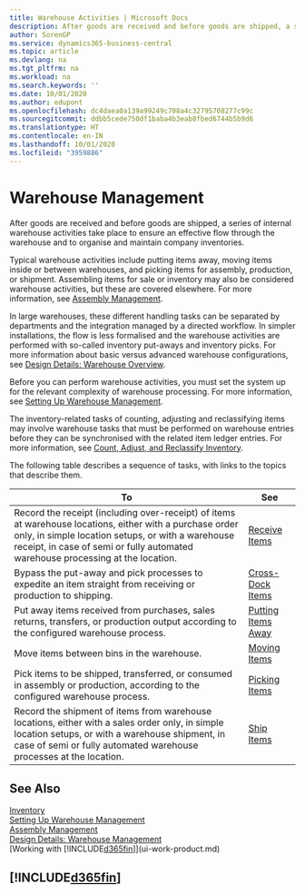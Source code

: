 ```yaml
---
title: Warehouse Activities | Microsoft Docs
description: After goods are received and before goods are shipped, a series of internal warehouse activities take place to ensure an effective flow through the warehouse and to organise and maintain company inventories.
author: SorenGP
ms.service: dynamics365-business-central
ms.topic: article
ms.devlang: na
ms.tgt_pltfrm: na
ms.workload: na
ms.search.keywords: ''
ms.date: 10/01/2020
ms.author: edupont
ms.openlocfilehash: dc4daea0a139a99249c708a4c32795708277c99c
ms.sourcegitcommit: ddbb5cede750df1baba4b3eab8fbed6744b5b9d6
ms.translationtype: HT
ms.contentlocale: en-IN
ms.lasthandoff: 10/01/2020
ms.locfileid: "3959886"
---
```

# <a name="warehouse-management"></a>Warehouse Management
After goods are received and before goods are shipped, a series of internal warehouse activities take place to ensure an effective flow through the warehouse and to organise and maintain company inventories.

Typical warehouse activities include putting items away, moving items inside or between warehouses, and picking items for assembly, production, or shipment. Assembling items for sale or inventory may also be considered warehouse activities, but these are covered elsewhere. For more information, see [Assembly Management](assembly-assemble-items.md).  

In large warehouses, these different handling tasks can be separated by departments and the integration managed by a directed workflow. In simpler installations, the flow is less formalised and the warehouse activities are performed with so-called inventory put-aways and inventory picks. For more information about basic versus advanced warehouse configurations, see [Design Details: Warehouse Overview](design-details-warehouse-overview.md).

Before you can perform warehouse activities, you must set the system up for the relevant complexity of warehouse processing. For more information, see [Setting Up Warehouse Management](warehouse-setup-warehouse.md).

The inventory-related tasks of counting, adjusting and reclassifying items may involve warehouse tasks that must be performed on warehouse entries before they can be synchronised with the related item ledger entries. For more information, see [Count, Adjust, and Reclassify Inventory](inventory-how-count-adjust-reclassify.md).

 The following table describes a sequence of tasks, with links to the topics that describe them.   

|**To**|**See**|  
|------------|-------------|  
|Record the receipt (including over-receipt) of items at warehouse locations, either with a purchase order only, in simple location setups, or with a warehouse receipt, in case of semi or fully automated warehouse processing at the location.|[Receive Items](warehouse-how-receive-items.md)|
|Bypass the put-away and pick processes to expedite an item straight from receiving or production to shipping.|[Cross-Dock Items](warehouse-how-to-cross-dock-items.md)|    
|Put away items received from purchases, sales returns, transfers, or production output according to the configured warehouse process.|[Putting Items Away](warehouse-put-away-items.md)|
|Move items between bins in the warehouse.|[Moving Items](warehouse-move-items.md)|
|Pick items to be shipped, transferred, or consumed in assembly or production, according to the configured warehouse process.|[Picking Items](warehouse-pick-items.md)|
|Record the shipment of items from warehouse locations, either with a sales order only, in simple location setups, or with a warehouse shipment, in case of semi or fully automated warehouse processes at the location.|[Ship Items](warehouse-how-ship-items.md)|  

## <a name="see-also"></a>See Also  
[Inventory](inventory-manage-inventory.md)  
[Setting Up Warehouse Management](warehouse-setup-warehouse.md)     
[Assembly Management](assembly-assemble-items.md)    
[Design Details: Warehouse Management](design-details-warehouse-management.md)  
[Working with [!INCLUDE[d365fin](includes/d365fin_md.md)]](ui-work-product.md)  

## [!INCLUDE[d365fin](includes/free_trial_md.md)]  
